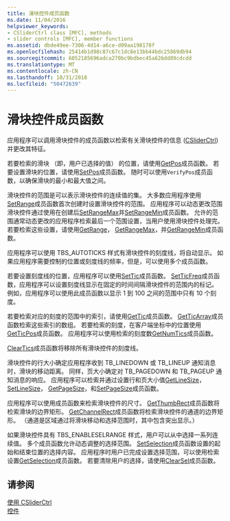 ```yaml
---
title: 滑块控件成员函数
ms.date: 11/04/2016
helpviewer_keywords:
- CSliderCtrl class [MFC], methods
- slider controls [MFC], member functions
ms.assetid: dbde49ee-7306-4d14-a6ce-d09aa198178f
ms.openlocfilehash: 25414b1d98c87c67c1dc8e13bb44bdc25869db94
ms.sourcegitcommit: 6052185696adca270bc9bdbec45a626dd89cdcdd
ms.translationtype: MT
ms.contentlocale: zh-CN
ms.lasthandoff: 10/31/2018
ms.locfileid: "50472639"
---
```

# <a name="slider-control-member-functions"></a>滑块控件成员函数

应用程序可以调用滑块控件的成员函数以检索有关滑块控件的信息 ([CSliderCtrl](../mfc/reference/csliderctrl-class.md)) 并更改其特征。

若要检索的滑块 （即，用户已选择的值） 的位置，请使用[GetPos](../mfc/reference/csliderctrl-class.md#getpos)成员函数。 若要设置滑块的位置，请使用[SetPos](../mfc/reference/csliderctrl-class.md#setpos)成员函数。 随时可以使用`VerifyPos`成员函数，以确保滑块的最小和最大值之间。

滑块控件的范围是可以表示滑块控件的连续值的集。 大多数应用程序使用[SetRange](../mfc/reference/csliderctrl-class.md#setrange)成员函数首次创建时设置滑块控件的范围。 应用程序可以动态更改范围滑块控件通过使用在创建后[SetRangeMax](../mfc/reference/csliderctrl-class.md#setrangemax)并[SetRangeMin](../mfc/reference/csliderctrl-class.md#setrangemin)成员函数。 允许的范围通常动态更改的应用程序检索最后一个范围设置，当用户使用滑块控件处理完。 若要检索这些设置，请使用[GetRange](../mfc/reference/csliderctrl-class.md#getrange)， [GetRangeMax](../mfc/reference/csliderctrl-class.md#getrangemax)，并[GetRangeMin](../mfc/reference/csliderctrl-class.md#getrangemin)成员函数。

应用程序可以使用 TBS_AUTOTICKS 样式有滑块控件的刻度线，将自动显示。 如果应用程序需要控制的位置或刻度线的频率，但是，可以使用多个成员函数。

若要设置刻度线的位置，应用程序可以使用[SetTic](../mfc/reference/csliderctrl-class.md#settic)成员函数。 [SetTicFreq](../mfc/reference/csliderctrl-class.md#setticfreq)成员函数，应用程序可以设置刻度线显示在固定的时间间隔滑块控件的范围内的标记。 例如，应用程序可以使用此成员函数以显示 1 到 100 之间的范围中只有 10 个刻度。

若要检索对应的刻度的范围中的索引，请使用[GetTic](../mfc/reference/csliderctrl-class.md#gettic)成员函数。 [GetTicArray](../mfc/reference/csliderctrl-class.md#getticarray)成员函数检索这些索引的数组。 若要检索的刻度，在客户端坐标中的位置使用[GetTicPos](../mfc/reference/csliderctrl-class.md#getticpos)成员函数。 应用程序可以使用检索的刻度数[GetNumTics](../mfc/reference/csliderctrl-class.md#getnumtics)成员函数。

[ClearTics](../mfc/reference/csliderctrl-class.md#cleartics)成员函数将移除所有滑块控件的刻度线。

滑块控件的行大小确定应用程序收到 TB_LINEDOWN 或 TB_LINEUP 通知消息时，滑块的移动距离。 同样，页大小确定对 TB_PAGEDOWN 和 TB_PAGEUP 通知消息的响应。 应用程序可以检索并通过设置行和页大小值[GetLineSize](../mfc/reference/csliderctrl-class.md#getlinesize)， [SetLineSize](../mfc/reference/csliderctrl-class.md#setlinesize)， [GetPageSize](../mfc/reference/csliderctrl-class.md#getpagesize)，和[SetPageSize](../mfc/reference/csliderctrl-class.md#setpagesize)成员函数。

应用程序可以使用成员函数来检索滑块控件的尺寸。 [GetThumbRect](../mfc/reference/csliderctrl-class.md#getthumbrect)成员函数将检索滑块的边界矩形。 [GetChannelRect](../mfc/reference/csliderctrl-class.md#getchannelrect)成员函数将检索滑块控件的通道的边界矩形。 （通道是区域通过将滑块移动和选择范围时，其中包含突出显示。）

如果滑块控件具有 TBS_ENABLESELRANGE 样式，用户可以从中选择一系列连续值。 多个成员函数允许动态调整的选择范围。 [SetSelection](../mfc/reference/csliderctrl-class.md#setselection)成员函数设置的起始和结束位置的选择内容。 应用程序时用户已完成设置选择范围，可以使用检索设置[GetSelection](../mfc/reference/csliderctrl-class.md#getselection)成员函数。 若要清除用户的选择，请使用[ClearSel](../mfc/reference/csliderctrl-class.md#clearsel)成员函数。

## <a name="see-also"></a>请参阅

[使用 CSliderCtrl](../mfc/using-csliderctrl.md)<br/>
[控件](../mfc/controls-mfc.md)


